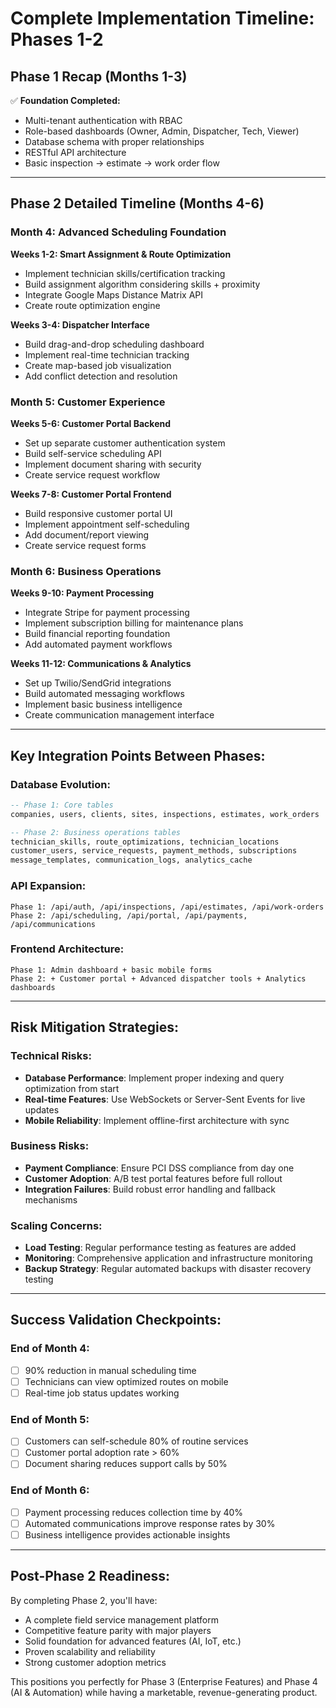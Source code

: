 # Complete Implementation Timeline: Phases 1-2

## Phase 1 Recap (Months 1-3)
✅ **Foundation Completed:**
- Multi-tenant authentication with RBAC
- Role-based dashboards (Owner, Admin, Dispatcher, Tech, Viewer)
- Database schema with proper relationships
- RESTful API architecture
- Basic inspection → estimate → work order flow

---

## Phase 2 Detailed Timeline (Months 4-6)

### Month 4: Advanced Scheduling Foundation
**Weeks 1-2: Smart Assignment & Route Optimization**
- Implement technician skills/certification tracking
- Build assignment algorithm considering skills + proximity
- Integrate Google Maps Distance Matrix API
- Create route optimization engine

**Weeks 3-4: Dispatcher Interface**
- Build drag-and-drop scheduling dashboard
- Implement real-time technician tracking
- Create map-based job visualization
- Add conflict detection and resolution

### Month 5: Customer Experience
**Weeks 5-6: Customer Portal Backend**
- Set up separate customer authentication system
- Build self-service scheduling API
- Implement document sharing with security
- Create service request workflow

**Weeks 7-8: Customer Portal Frontend**
- Build responsive customer portal UI
- Implement appointment self-scheduling
- Add document/report viewing
- Create service request forms

### Month 6: Business Operations
**Weeks 9-10: Payment Processing**
- Integrate Stripe for payment processing
- Implement subscription billing for maintenance plans
- Build financial reporting foundation
- Add automated payment workflows

**Weeks 11-12: Communications & Analytics**
- Set up Twilio/SendGrid integrations
- Build automated messaging workflows
- Implement basic business intelligence
- Create communication management interface

---

## Key Integration Points Between Phases:

### Database Evolution:
```sql
-- Phase 1: Core tables
companies, users, clients, sites, inspections, estimates, work_orders

-- Phase 2: Business operations tables
technician_skills, route_optimizations, technician_locations
customer_users, service_requests, payment_methods, subscriptions
message_templates, communication_logs, analytics_cache
```

### API Expansion:
```
Phase 1: /api/auth, /api/inspections, /api/estimates, /api/work-orders
Phase 2: /api/scheduling, /api/portal, /api/payments, /api/communications
```

### Frontend Architecture:
```
Phase 1: Admin dashboard + basic mobile forms
Phase 2: + Customer portal + Advanced dispatcher tools + Analytics dashboards
```

---

## Risk Mitigation Strategies:

### Technical Risks:
- **Database Performance**: Implement proper indexing and query optimization from start
- **Real-time Features**: Use WebSockets or Server-Sent Events for live updates
- **Mobile Reliability**: Implement offline-first architecture with sync

### Business Risks:
- **Payment Compliance**: Ensure PCI DSS compliance from day one
- **Customer Adoption**: A/B test portal features before full rollout
- **Integration Failures**: Build robust error handling and fallback mechanisms

### Scaling Concerns:
- **Load Testing**: Regular performance testing as features are added
- **Monitoring**: Comprehensive application and infrastructure monitoring
- **Backup Strategy**: Regular automated backups with disaster recovery testing

---

## Success Validation Checkpoints:

### End of Month 4:
- [ ] 90% reduction in manual scheduling time
- [ ] Technicians can view optimized routes on mobile
- [ ] Real-time job status updates working

### End of Month 5:
- [ ] Customers can self-schedule 80% of routine services
- [ ] Customer portal adoption rate > 60%
- [ ] Document sharing reduces support calls by 50%

### End of Month 6:
- [ ] Payment processing reduces collection time by 40%
- [ ] Automated communications improve response rates by 30%
- [ ] Business intelligence provides actionable insights

---

## Post-Phase 2 Readiness:

By completing Phase 2, you'll have:
- A complete field service management platform
- Competitive feature parity with major players
- Solid foundation for advanced features (AI, IoT, etc.)
- Proven scalability and reliability
- Strong customer adoption metrics

This positions you perfectly for Phase 3 (Enterprise Features) and Phase 4 (AI & Automation) while having a marketable, revenue-generating product.
